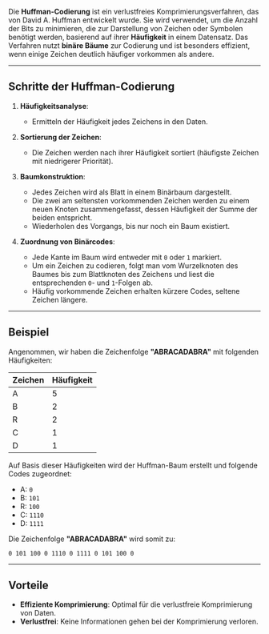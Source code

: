 Die **Huffman-Codierung** ist ein verlustfreies Komprimierungsverfahren, das von David A. Huffman entwickelt wurde. Sie wird verwendet, um die Anzahl der Bits zu minimieren, die zur Darstellung von Zeichen oder Symbolen benötigt werden, basierend auf ihrer **Häufigkeit** in einem Datensatz. Das Verfahren nutzt **binäre Bäume** zur Codierung und ist besonders effizient, wenn einige Zeichen deutlich häufiger vorkommen als andere.

---

## Schritte der Huffman-Codierung

1. **Häufigkeitsanalyse**: 
   - Ermitteln der Häufigkeit jedes Zeichens in den Daten.

2. **Sortierung der Zeichen**:
   - Die Zeichen werden nach ihrer Häufigkeit sortiert (häufigste Zeichen mit niedrigerer Priorität).

3. **Baumkonstruktion**:
   - Jedes Zeichen wird als Blatt in einem Binärbaum dargestellt.
   - Die zwei am seltensten vorkommenden Zeichen werden zu einem neuen Knoten zusammengefasst, dessen Häufigkeit der Summe der beiden entspricht.
   - Wiederholen des Vorgangs, bis nur noch ein Baum existiert.

4. **Zuordnung von Binärcodes**:
   - Jede Kante im Baum wird entweder mit `0` oder `1` markiert.
   - Um ein Zeichen zu codieren, folgt man vom Wurzelknoten des Baumes bis zum Blattknoten des Zeichens und liest die entsprechenden `0`- und `1`-Folgen ab.
   - Häufig vorkommende Zeichen erhalten kürzere Codes, seltene Zeichen längere.

---

## Beispiel

Angenommen, wir haben die Zeichenfolge **"ABRACADABRA"** mit folgenden Häufigkeiten:

| Zeichen | Häufigkeit |
|---------|------------|
| A       | 5          |
| B       | 2          |
| R       | 2          |
| C       | 1          |
| D       | 1          |

Auf Basis dieser Häufigkeiten wird der Huffman-Baum erstellt und folgende Codes zugeordnet:

- A: `0`
- B: `101`
- R: `100`
- C: `1110`
- D: `1111`

Die Zeichenfolge **"ABRACADABRA"** wird somit zu:
```
0 101 100 0 1110 0 1111 0 101 100 0
```


---

## Vorteile

- **Effiziente Komprimierung**: Optimal für die verlustfreie Komprimierung von Daten.
- **Verlustfrei**: Keine Informationen gehen bei der Komprimierung verloren.


